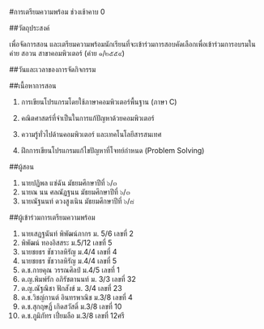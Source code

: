 #การเตรียมความพร้อม ช่วงเช้าคาบ 0 

##วัตถุประสงค์

เพื่อจัดการสอน และเตรียมความพร้อมนักเรียนที่จะเข้าร่วมการสอบคัดเลือกเพื่อเข้าร่วมการอบรมในค่าย สอวน สาขาคอมพิวเตอร์ (ค่าย ๑/๒๕๕๙)

##วันและเวลาของการจัดกิจกรรม


##เนื้อหาการสอน

1. การเขียนโปรแกรมโดยใช้ภาษาคอมพิวเตอร์พื้นฐาน (ภาษา C)

2. คณิตศาสตร์ที่จำเป็นในการแก้ปัญหาด้วยคอมพิวเตอร์ 

3. ความรู้ทั่วไปด้านคอมพิวเตอร์ และเทคโนโลยีสารสนเทศ 

4. ฝึกการเขียนโปรแกรมแก้ไขปัญหาที่โจทย์กำหนด (Problem Solving)

##ผู้สอน 

1. นายปฏิพล แซ่ฉัน มัธยมศึกษาปีที่ ๖/๓
2. นายณ นน ศลณัฏฐนน มัธยมศึกษาปีที่ ๖/๓
3. นายณัฐนนท์ ดวงสูงเนิน มัธยมศึกษาปีที่ ๖/๘


##ผู้เข้าร่วมการเตรียมความพร้อม 


1. นายเสฏฐนันท์ พิพัฒน์ภากร ม. 5/6 เลขที่ 2
2. พิพัฒน์ ทองอิสสระ ม.5/12 เลขที่ 5
3. นายชยธร ชัชวาลหิรัญ ม.4/4 เลขที่ 4 
4. นายชยธร ชัชวาลหิรัญ ม.4/4 เลขที่ 5
5. ด.ช.กายคุณ วรรณศิลป์ ม.4/5 เลขที่ 1
6. ด.ญ.พิมพ์รัก อภิรัชตานนท์ ม. 3/3 เลขที่ 32
7. ด.ญ.ณัฐณิชา ฟักสังข์ ม. 3/4 เลขที่ 23
8. ด.ช.วิชญ์กานต์ อินทรพาณิช ม.3/8 เลขที่ 4
9. ด.ช.สุกฤษฏิ์ เกิดสวัสดิ์ ม.3/8 เลขที่ 10
10. ด.ช.ภูมิภัทร เปี่ยมลือ ม.3/8 เลขที่ 12ศรี


